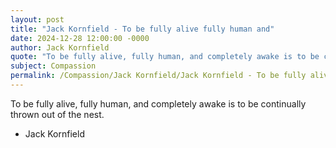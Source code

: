 ```yaml
---
layout: post
title: "Jack Kornfield - To be fully alive fully human and"
date: 2024-12-28 12:00:00 -0000
author: Jack Kornfield
quote: "To be fully alive, fully human, and completely awake is to be continually thrown out of the nest."
subject: Compassion
permalink: /Compassion/Jack Kornfield/Jack Kornfield - To be fully alive fully human and
---
```


To be fully alive, fully human, and completely awake is to be continually thrown out of the nest.

- Jack Kornfield

